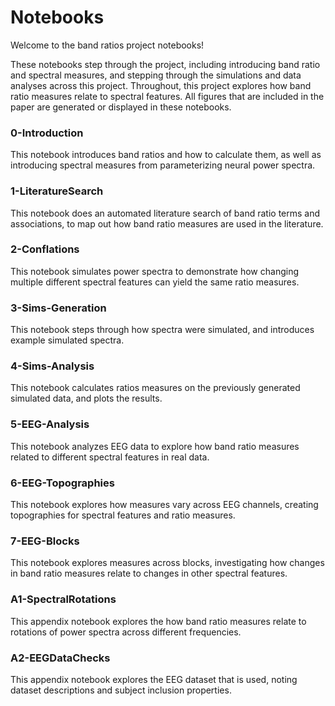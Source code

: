 # Notebooks

Welcome to the band ratios project notebooks!

These notebooks step through the project, including introducing band ratio and spectral measures, and stepping through the simulations and data analyses across this project. Throughout, this project explores how band ratio measures relate to spectral features. All figures that are included in the paper are generated or displayed in these notebooks.

### 0-Introduction

This notebook introduces band ratios and how to calculate them, as well as introducing spectral measures from parameterizing neural power spectra.

### 1-LiteratureSearch

This notebook does an automated literature search of band ratio terms and associations, to map out how band ratio measures are used in the literature.

### 2-Conflations

This notebook simulates power spectra to demonstrate how changing multiple different spectral features can yield the same ratio measures.

### 3-Sims-Generation

This notebook steps through how spectra were simulated, and introduces example simulated spectra.

### 4-Sims-Analysis

This notebook calculates ratios measures on the previously generated simulated data, and plots the results.

### 5-EEG-Analysis

This notebook analyzes EEG data to explore how band ratio measures related to different spectral features in real data.

### 6-EEG-Topographies

This notebook explores how measures vary across EEG channels, creating topographies for spectral features and ratio measures.

### 7-EEG-Blocks

This notebook explores measures across blocks, investigating how changes in band ratio measures relate to changes in other spectral features.

### A1-SpectralRotations

This appendix notebook explores the how band ratio measures relate to rotations of power spectra across different frequencies.

### A2-EEGDataChecks

This appendix notebook explores the EEG dataset that is used, noting dataset descriptions and subject inclusion properties.
